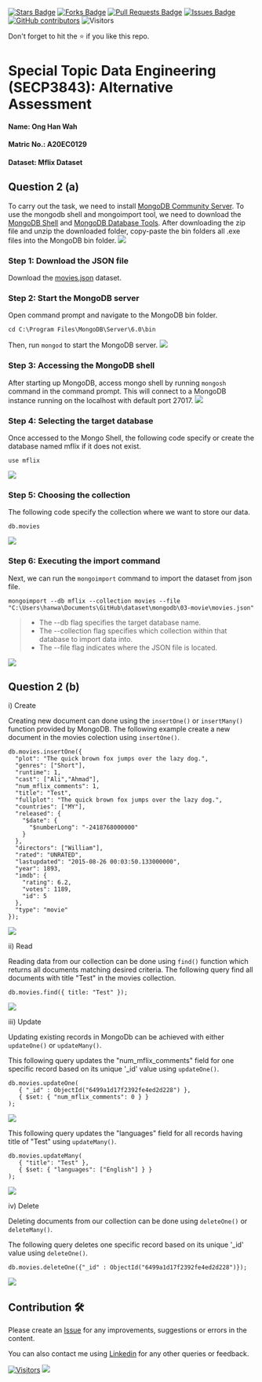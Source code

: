 <a href="https://github.com/drshahizan/SECP3843/stargazers"><img src="https://img.shields.io/github/stars/drshahizan/SECP3843" alt="Stars Badge"/></a>
<a href="https://github.com/drshahizan/SECP3843/network/members"><img src="https://img.shields.io/github/forks/drshahizan/SECP3843" alt="Forks Badge"/></a>
<a href="https://github.com/drshahizan/SECP3843/pulls"><img src="https://img.shields.io/github/issues-pr/drshahizan/SECP3843" alt="Pull Requests Badge"/></a>
<a href="https://github.com/drshahizan/SECP3843/issues"><img src="https://img.shields.io/github/issues/drshahizan/SECP3843" alt="Issues Badge"/></a>
<a href="https://github.com/drshahizan/SECP3843/graphs/contributors"><img alt="GitHub contributors" src="https://img.shields.io/github/contributors/drshahizan/SECP3843?color=2b9348"></a>
![Visitors](https://api.visitorbadge.io/api/visitors?path=https%3A%2F%2Fgithub.com%2Fdrshahizan%2FSECP3843&labelColor=%23d9e3f0&countColor=%23697689&style=flat)

Don't forget to hit the :star: if you like this repo.

# Special Topic Data Engineering (SECP3843): Alternative Assessment

#### Name: Ong Han Wah
#### Matric No.: A20EC0129
#### Dataset: Mflix Dataset

## Question 2 (a)
To carry out the task, we need to install [MongoDB Community Server](https://www.mongodb.com/try/download/community). To use the mongodb shell and mongoimport tool, we need to download the [MongoDB Shell](https://www.mongodb.com/try/download/shell) and [MongoDB Database Tools](https://www.mongodb.com/try/download/database-tools). After downloading the zip file and unzip the downloaded folder, copy-paste the bin folders all .exe files into the MongoDB bin folder.
<img src="./files/images/bin.png"></img>

### Step 1: Download the JSON file
Download the [movies.json](https://github.com/drshahizan/dataset/blob/main/mongodb/03-movie/movies.json) dataset.

### Step 2: Start the MongoDB server
Open command prompt and navigate to the MongoDB bin folder.
```
cd C:\Program Files\MongoDB\Server\6.0\bin
```
Then, run `mongod` to start the MongoDB server.
<img src="./files/images/start_mongo.png"></img>

### Step 3: Accessing the MongoDB shell
After starting up MongoDB, access mongo shell by running `mongosh` command in the command prompt. This will connect to a MongoDB instance running on the localhost with default port 27017.
<img src="./files/images/mongo_shell.png"></img>

### Step 4: Selecting the target database
Once accessed to the Mongo Shell, the following code specify or create the database named mflix if it does not exist.
```
use mflix
```

<img src="./files/images/use_db.png"></img>

### Step 5: Choosing the collection
The following code specify the collection where we want to store our data.
```
db.movies
```

<img src="./files/images/collection.png"></img>

### Step 6: Executing the import command
Next, we can run the `mongoimport` command to import the dataset from json file.
```
mongoimport --db mflix --collection movies --file "C:\Users\hanwa\Documents\GitHub\dataset\mongodb\03-movie\movies.json"
```
> - The --db flag specifies the target database name.
> - The --collection flag specifies which collection within that database to import data into.
> - The --file flag indicates where the JSON file is located.

<img src="./files/images/mongoimport.png"></img>

## Question 2 (b)

i) Create

Creating new document can done using the `insertOne()` or `insertMany()` function provided by MongoDB. The following example create a new document in the movies colection using `insertOne()`.
```
db.movies.insertOne({
  "plot": "The quick brown fox jumps over the lazy dog.",
  "genres": ["Short"],
  "runtime": 1,
  "cast": ["Ali","Ahmad"],
  "num_mflix_comments": 1,
  "title": "Test",
  "fullplot": "The quick brown fox jumps over the lazy dog.",
  "countries": ["MY"],
  "released": {
    "$date": {
      "$numberLong": "-2418768000000"
    }
  },
  "directors": ["William"],
  "rated": "UNRATED",
  "lastupdated": "2015-08-26 00:03:50.133000000",
  "year": 1893,
  "imdb": {
    "rating": 6.2,
    "votes": 1189,
    "id": 5
  },
  "type": "movie"
});
```
<img src="./files/images/insertone.png"></img>

ii) Read

Reading data from our collection can be done using `find()` function which returns all documents matching desired criteria. The following query find all documents with title "Test" in the movies collection.
```
db.movies.find({ title: "Test" });
```
<img src="./files/images/find.png"></img>

iii) Update

Updating existing records in MongoDb can be achieved with either `updateOne()` or `updateMany()`. 

This following query updates the "num_mflix_comments" field for one specific record based on its unique '_id' value using `updateOne()`.
```
db.movies.updateOne(
   { "_id" : ObjectId("6499a1d17f2392fe4ed2d228") },
   { $set: { "num_mflix_comments": 0 } }
);
```
<img src="./files/images/updateone.png"></img>

This following query updates the "languages" field for all records having title of "Test" using `updateMany()`.
```
db.movies.updateMany(
   { "title": "Test" },
   { $set: { "languages": ["English"] } }
);
```
<img src="./files/images/updatemany.png"></img>

iv) Delete

Deleting documents from our collection can be done using `deleteOne()` or `deleteMany()`. 

The following query deletes one specific record based on its unique '_id' value using `deleteOne()`.
```
db.movies.deleteOne({"_id" : ObjectId("6499a1d17f2392fe4ed2d228")});
```
<img src="./files/images/deleteone.png"></img>

## Contribution 🛠️
Please create an [Issue](https://github.com/drshahizan/special-topic-data-engineering/issues) for any improvements, suggestions or errors in the content.

You can also contact me using [Linkedin](https://www.linkedin.com/in/drshahizan/) for any other queries or feedback.

[![Visitors](https://api.visitorbadge.io/api/visitors?path=https%3A%2F%2Fgithub.com%2Fdrshahizan&labelColor=%23697689&countColor=%23555555&style=plastic)](https://visitorbadge.io/status?path=https%3A%2F%2Fgithub.com%2Fdrshahizan)
![](https://hit.yhype.me/github/profile?user_id=81284918)



